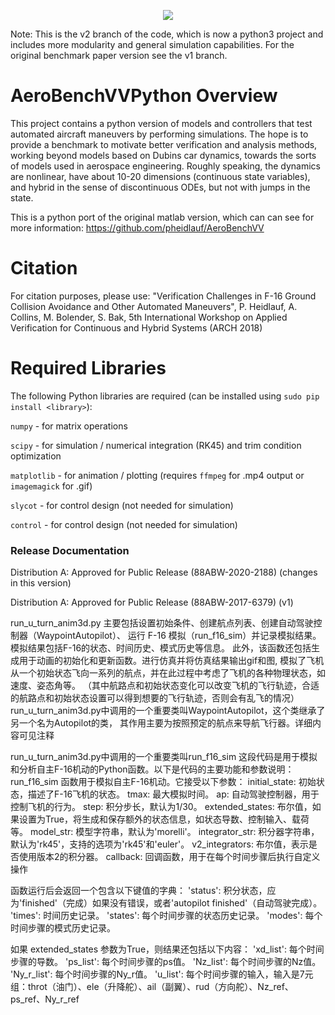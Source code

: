 ﻿<p align="center"> <img src="anim3d.gif"/> </p>

Note: This is the v2 branch of the code, which is now a python3 project and includes more modularity and general simulation capabilities. For the original benchmark paper version see the v1 branch.

# AeroBenchVVPython Overview
This project contains a python version of models and controllers that test automated aircraft maneuvers by performing simulations. The hope is to provide a benchmark to motivate better verification and analysis methods, working beyond models based on Dubins car dynamics, towards the sorts of models used in aerospace engineering. Roughly speaking, the dynamics are nonlinear, have about 10-20 dimensions (continuous state variables), and hybrid in the sense of discontinuous ODEs, but not with jumps in the state. 

This is a python port of the original matlab version, which can can see for
more information: https://github.com/pheidlauf/AeroBenchVV

# Citation

For citation purposes, please use: "Verification Challenges in F-16 Ground Collision Avoidance and Other Automated Maneuvers", P. Heidlauf, A. Collins, M. Bolender, S. Bak, 5th International Workshop on Applied Verification for Continuous and Hybrid Systems (ARCH 2018)

# Required Libraries 

The following Python libraries are required (can be installed using `sudo pip install <library>`):

`numpy` - for matrix operations

`scipy` - for simulation / numerical integration (RK45) and trim condition optimization 

`matplotlib` - for animation / plotting (requires `ffmpeg` for .mp4 output or `imagemagick` for .gif)

`slycot` - for control design (not needed for simulation)

`control` - for control design (not needed for simulation)

### Release Documentation
Distribution A: Approved for Public Release (88ABW-2020-2188) (changes in this version)
    
Distribution A: Approved for Public Release (88ABW-2017-6379) (v1)

run_u_turn_anim3d.py 主要包括设置初始条件、创建航点列表、创建自动驾驶控制器（WaypointAutopilot）、
运行 F-16 模拟（run_f16_sim）并记录模拟结果。
模拟结果包括F-16的状态、时间历史、模式历史等信息。
此外，该函数还包括生成用于动画的初始化和更新函数。进行仿真并将仿真结果输出gif和图,
模拟了飞机从一个初始状态飞向一系列的航点，并在此过程中考虑了飞机的各种物理状态，如速度、姿态角等。
（其中航路点和初始状态变化可以改变飞机的飞行轨迹，合适的航路点和初始状态设置可以得到想要的飞行轨迹，否则会有乱飞的情况）
run_u_turn_anim3d.py中调用的一个重要类叫WaypointAutopilot，这个类继承了另一个名为Autopilot的类，
其作用主要为按照预定的航点来导航飞行器。详细内容可见注释

run_u_turn_anim3d.py中调用的一个重要类叫run_f16_sim
这段代码是用于模拟和分析自主F-16机动的Python函数。以下是代码的主要功能和参数说明：
run_f16_sim 函数用于模拟自主F-16机动。它接受以下参数：
initial_state: 初始状态，描述了F-16飞机的状态。
tmax: 最大模拟时间。
ap: 自动驾驶控制器，用于控制飞机的行为。
step: 积分步长，默认为1/30。
extended_states: 布尔值，如果设置为True，将生成和保存额外的状态信息，如状态导数、控制输入、载荷等。
model_str: 模型字符串，默认为'morelli'。
integrator_str: 积分器字符串，默认为'rk45'，支持的选项为'rk45'和'euler'。
v2_integrators: 布尔值，表示是否使用版本2的积分器。
callback: 回调函数，用于在每个时间步骤后执行自定义操作

函数运行后会返回一个包含以下键值的字典：
'status': 积分状态，应为'finished'（完成）如果没有错误，或者'autopilot finished'（自动驾驶完成）。
'times': 时间历史记录。
'states': 每个时间步骤的状态历史记录。
'modes': 每个时间步骤的模式历史记录。

如果 extended_states 参数为True，则结果还包括以下内容：
'xd_list': 每个时间步骤的导数。
'ps_list': 每个时间步骤的ps值。
'Nz_list': 每个时间步骤的Nz值。
'Ny_r_list': 每个时间步骤的Ny_r值。
'u_list': 每个时间步骤的输入，输入是7元组：throt（油门）、ele（升降舵）、ail（副翼）、rud（方向舵）、Nz_ref、ps_ref、Ny_r_ref

